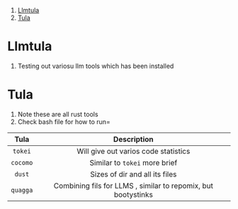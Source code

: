 1. [Llmtula](#llmtula)
2. [Tula](#tula)

# Llmtula

1. Testing out variosu llm tools which has been installed

# Tula

1. Note these are all rust tools
2. Check bash file for how to run=

|   Tula   |                          Description                          |
| :------: | :-----------------------------------------------------------: |
| `tokei`  |             Will give out varios code statistics              |
| `cocomo` |                 Similar to `tokei` more brief                 |
|  `dust`  |                Sizes of dir and all its files                 |
| `quagga` | Combining fils for LLMS , similar to repomix, but bootystinks |
